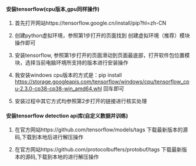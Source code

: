 
#### 安装tensorflow(cpu版本,gpu同样操作)

1. 首先打开网站https://tensorflow.google.cn/install/pip?hl=zh-CN 

2. 创建python虚拟环境，参照第1步打开的页面找到 创建虚拟环境（推荐）模块操作即可

2. 安装tensorflow, 参照第1步打开的页面滑动到页面最底部，打开软件包位置模块，选择当前电脑环境所支持的版本进行安装操作

3. 我安装windows cpu版本的方式是：pip install https://storage.googleapis.com/tensorflow/windows/cpu/tensorflow_cpu-2.3.0-cp38-cp38-win_amd64.whl 回车即可

4. 安装过程中其它方式均参照第2步打开的链接进行核实处理

#### 安装tensorflow detection api库(自定义数据并训练)

1. 在官方网站https://github.com/tensorflow/models/tags 下载最新版本的源码,下载到本地后进行解压操作

2. 在官方网站https://github.com/protocolbuffers/protobuf/tags 下载最新版本的源码,下载到本地的进行解压操作



